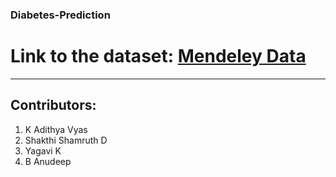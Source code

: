 ### Diabetes-Prediction

# Link to the dataset: [Mendeley Data](https://data.mendeley.com/datasets/d5dtz46xcz/1)

---

## Contributors:

1. K Adithya Vyas
2. Shakthi Shamruth D
3. Yagavi K
4. B Anudeep
